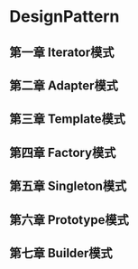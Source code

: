 # DesignPattern
## 第一章 Iterator模式
## 第二章 Adapter模式
## 第三章 Template模式
## 第四章 Factory模式
## 第五章 Singleton模式
## 第六章 Prototype模式
## 第七章 Builder模式